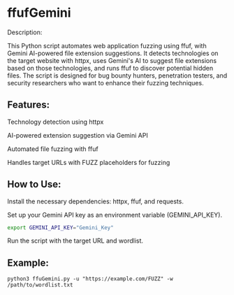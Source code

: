 # ffufGemini

Description:

This Python script automates web application fuzzing using ffuf, with Gemini AI-powered file extension suggestions. It detects technologies on the target website with httpx, uses Gemini's AI to suggest file extensions based on those technologies, and runs ffuf to discover potential hidden files. The script is designed for bug bounty hunters, penetration testers, and security researchers who want to enhance their fuzzing techniques.

## Features:

Technology detection using httpx

AI-powered extension suggestion via Gemini API

Automated file fuzzing with ffuf

Handles target URLs with FUZZ placeholders for fuzzing

## How to Use:

Install the necessary dependencies: httpx, ffuf, and requests.

Set up your Gemini API key as an environment variable (GEMINI_API_KEY).
```bash
export GEMINI_API_KEY="Gemini_Key"
```

Run the script with the target URL and wordlist.

## Example:
```
python3 ffuGemini.py -u "https://example.com/FUZZ" -w /path/to/wordlist.txt
```
